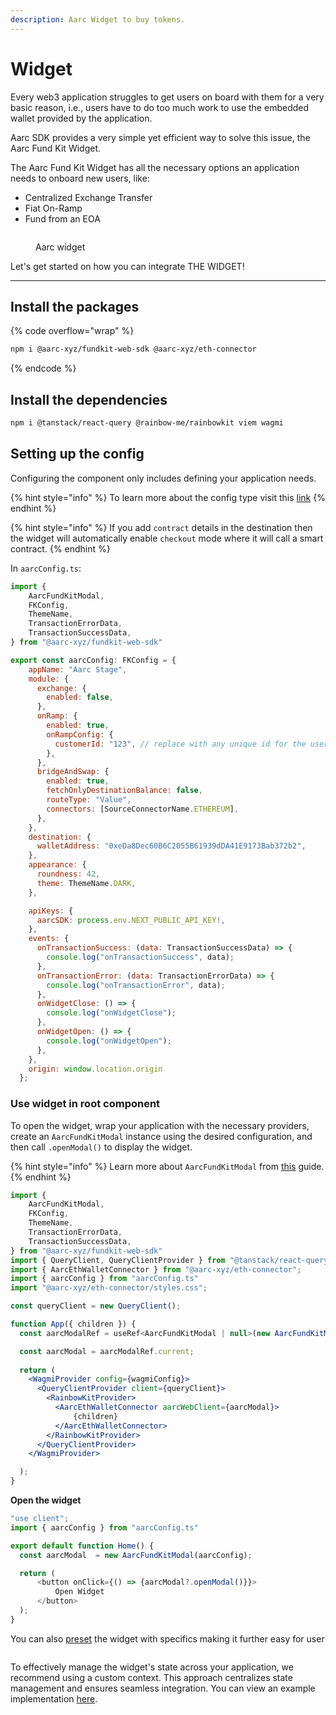```yaml
---
description: Aarc Widget to buy tokens.
---
```


# Widget

Every web3 application struggles to get users on board with them for a very basic reason, i.e., users have to do too much work to use the embedded wallet provided by the application.

Aarc SDK provides a very simple yet efficient way to solve this issue, the Aarc Fund Kit Widget.

The Aarc Fund Kit Widget has all the necessary options an application needs to onboard new users, like:

* Centralized Exchange Transfer
* Fiat On-Ramp
* Fund from an EOA

<figure><img src="../../.gitbook/assets/image (1).png" alt=""><figcaption><p>Aarc widget</p></figcaption></figure>

Let's get started on how you can integrate THE WIDGET!

***

## Install the packages

{% code overflow="wrap" %}
```bash
npm i @aarc-xyz/fundkit-web-sdk @aarc-xyz/eth-connector
```
{% endcode %}

## Install the dependencies

```bash
npm i @tanstack/react-query @rainbow-me/rainbowkit viem wagmi
```

## Setting up the config

Configuring the component only includes defining your application needs.

{% hint style="info" %}
To learn more about the config type visit this [link](config.md)
{% endhint %}

{% hint style="info" %}
If you add `contract` details in the destination then the widget will automatically enable `checkout` mode where it will call a smart contract.&#x20;
{% endhint %}

In `aarcConfig.ts`:

```jsx
import {
    AarcFundKitModal,
    FKConfig,
    ThemeName,
    TransactionErrorData,
    TransactionSuccessData,
} from "@aarc-xyz/fundkit-web-sdk"

export const aarcConfig: FKConfig = {
    appName: "Aarc Stage",
    module: {
      exchange: {
        enabled: false,
      },
      onRamp: {
        enabled: true,
        onRampConfig: {
          customerId: "123", // replace with any unique id for the user
        },
      },
      bridgeAndSwap: {
        enabled: true,
        fetchOnlyDestinationBalance: false,
        routeType: "Value",
        connectors: [SourceConnectorName.ETHEREUM],
      },
    },
    destination: {
      walletAddress: "0xeDa8Dec60B6C2055B61939dDA41E9173Bab372b2",
    },
    appearance: {
      roundness: 42,
      theme: ThemeName.DARK,
    },

    apiKeys: {
      aarcSDK: process.env.NEXT_PUBLIC_API_KEY!,
    },
    events: {
      onTransactionSuccess: (data: TransactionSuccessData) => {
        console.log("onTransactionSuccess", data);
      },
      onTransactionError: (data: TransactionErrorData) => {
        console.log("onTransactionError", data);
      },
      onWidgetClose: () => {
        console.log("onWidgetClose");
      },
      onWidgetOpen: () => {
        console.log("onWidgetOpen");
      },
    },
    origin: window.location.origin 
  };
```

### Use widget in root component

To open the widget, wrap your application with the necessary providers, create an `AarcFundKitModal` instance using the desired configuration, and then call `.openModal()` to display the widget.

{% hint style="info" %}
Learn more about `AarcFundKitModal` from [this](modal.md) guide.
{% endhint %}

```jsx
import {
    AarcFundKitModal,
    FKConfig,
    ThemeName,
    TransactionErrorData,
    TransactionSuccessData,
} from "@aarc-xyz/fundkit-web-sdk"
import { QueryClient, QueryClientProvider } from "@tanstack/react-query";
import { AarcEthWalletConnector } from "@aarc-xyz/eth-connector";
import { aarcConfig } from "aarcConfig.ts"
import "@aarc-xyz/eth-connector/styles.css";

const queryClient = new QueryClient();

function App({ children }) {
  const aarcModalRef = useRef<AarcFundKitModal | null>(new AarcFundKitModal(aarcConfig));

  const aarcModal = aarcModalRef.current;
  
  return (
    <WagmiProvider config={wagmiConfig}>
      <QueryClientProvider client={queryClient}>
        <RainbowKitProvider>
          <AarcEthWalletConnector aarcWebClient={aarcModal}>
              {children}
          </AarcEthWalletConnector>
        </RainbowKitProvider>
      </QueryClientProvider>
    </WagmiProvider>

  );
}
```

**Open the widget**

```typescript
"use client";
import { aarcConfig } from "aarcConfig.ts"

export default function Home() {
  const aarcModal  = new AarcFundKitModal(aarcConfig);

  return (
      <button onClick={() => {aarcModal?.openModal()}}>
          Open Widget
      </button>
  );
}
```

You can also [preset](destination.md) the widget with specifics making it further easy for user

<figure><img src="../../.gitbook/assets/image.png" alt=""><figcaption></figcaption></figure>

To effectively manage the widget's state across your application, we recommend using a custom context. This approach centralizes state management and ensures seamless integration. You can view an example implementation [here](../cookbook/widget-implementation-in-next.js-+-wagmi.md).
